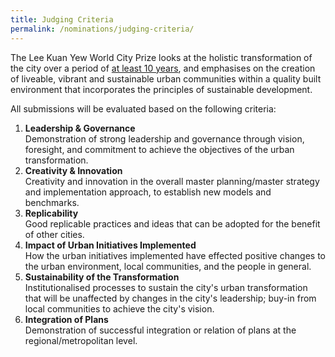 ```yaml
---
title: Judging Criteria
permalink: /nominations/judging-criteria/
---
```


The Lee Kuan Yew World City Prize looks at the holistic transformation of the city over a period of <u>at least 10 years</u>, and emphasises on the creation of liveable, vibrant and sustainable urban communities within a quality built environment that incorporates the principles of sustainable development.

All submissions will be evaluated based on the following criteria:

1. **Leadership & Governance** <br> Demonstration of strong leadership and governance through vision, foresight, and commitment to achieve the objectives of the urban transformation.
2. **Creativity & Innovation** <br> Creativity and innovation in the overall master planning/master strategy and implementation approach, to establish new models and benchmarks.
3. **Replicability** <br> Good replicable practices and ideas that can be adopted for the benefit of other cities.
4. **Impact of Urban Initiatives Implemented** <br> How the urban initiatives implemented have effected positive changes to the urban environment, local communities, and the people in general.
5. **Sustainability of the Transformation** <br> Institutionalised processes to sustain the city's urban transformation that will be unaffected by changes in the city's leadership; buy-in from local communities to achieve the city's vision.
6. **Integration of Plans** <br> Demonstration of successful integration or relation of plans at the regional/metropolitan level.
